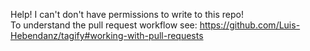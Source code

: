 Help! I can't don't have permissions to write to this repo!  
To understand the pull request workflow see: https://github.com/Luis-Hebendanz/tagify#working-with-pull-requests


